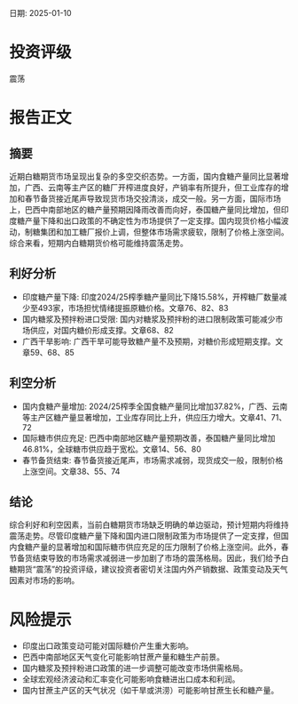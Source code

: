 
日期: 2025-01-10

# 投资评级

震荡

# 报告正文

## 摘要

近期白糖期货市场呈现出复杂的多空交织态势。一方面，国内食糖产量同比显著增加，广西、云南等主产区的糖厂开榨进度良好，产销率有所提升，但工业库存的增加和春节备货接近尾声导致现货市场交投清淡，成交一般。另一方面，国际市场上，巴西中南部地区的糖产量预期因降雨改善而向好，泰国糖产量同比增加，但印度糖产量下降和出口政策的不确定性为市场提供了一定支撑。国内现货价格小幅波动，制糖集团和加工糖厂报价上调，但整体市场需求疲软，限制了价格上涨空间。综合来看，短期内白糖期货价格可能维持震荡走势。

## 利好分析

* 印度糖产量下降: 印度2024/25榨季糖产量同比下降15.58%，开榨糖厂数量减少至493家，市场担忧情绪提振原糖价格。文章76、82、83
* 国内糖浆及预拌粉进口受限: 国内对糖浆及预拌粉的进口限制政策可能减少市场供应，对国内糖价形成支撑。文章68、82
* 广西干旱影响: 广西干旱可能导致糖产量不及预期，对糖价形成短期支撑。文章59、68、85

## 利空分析

* 国内食糖产量增加: 2024/25榨季全国食糖产量同比增加37.82%，广西、云南等主产区糖产量显著增加，工业库存同比上升，供应压力增大。文章41、71、72
* 国际糖市供应充足: 巴西中南部地区糖产量预期改善，泰国糖产量同比增加46.81%，全球糖市供应趋于宽松。文章14、56、80
* 春节备货结束: 春节备货接近尾声，市场需求减弱，现货成交一般，限制价格上涨空间。文章38、55、74

## 结论

综合利好和利空因素，当前白糖期货市场缺乏明确的单边驱动，预计短期内将维持震荡走势。尽管印度糖产量下降和国内进口限制政策为市场提供了一定支撑，但国内食糖产量的显著增加和国际糖市供应充足的压力限制了价格上涨空间。此外，春节备货结束导致的市场需求减弱进一步加剧了市场的震荡格局。因此，我们给予白糖期货“震荡”的投资评级，建议投资者密切关注国内外产销数据、政策变动及天气因素对市场的影响。

# 风险提示

* 印度出口政策变动可能对国际糖价产生重大影响。
* 巴西中南部地区天气变化可能影响甘蔗产量和糖生产前景。
* 国内糖浆及预拌粉进口政策的进一步调整可能改变市场供需格局。
* 全球宏观经济波动和汇率变化可能影响食糖进出口成本和利润。
* 国内甘蔗主产区的天气状况（如干旱或洪涝）可能影响甘蔗生长和糖产量。

